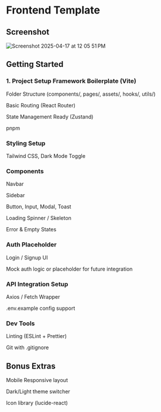 # Frontend Template

## Screenshot
![Screenshot 2025-04-17 at 12 05 51 PM](https://github.com/user-attachments/assets/67519e75-19b0-44f8-abe1-d5c57f8a710d)


## Getting Started

### 1. Project Setup Framework Boilerplate (Vite)

Folder Structure (components/, pages/, assets/, hooks/, utils/)

Basic Routing (React Router)

State Management Ready (Zustand)

pnpm

### Styling Setup
Tailwind CSS, Dark Mode Toggle

### Components
Navbar

Sidebar

Button, Input, Modal, Toast

Loading Spinner / Skeleton

Error & Empty States

### Auth Placeholder
Login / Signup UI

Mock auth logic or placeholder for future integration

### API Integration Setup
Axios / Fetch Wrapper

.env.example config support

### Dev Tools
Linting (ESLint + Prettier)

Git with .gitignore

## Bonus Extras
Mobile Responsive layout

Dark/Light theme switcher

Icon library (lucide-react)
